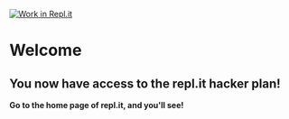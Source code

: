 [![Work in Repl.it](https://classroom.github.com/assets/work-in-replit-14baed9a392b3a25080506f3b7b6d57f295ec2978f6f33ec97e36a161684cbe9.svg)](https://classroom.github.com/online_ide?assignment_repo_id=73632670&assignment_repo_type=AssignmentRepo)
# Welcome
## You now have access to the repl.it hacker plan!
**Go to the home page of repl.it, and you'll see!**
